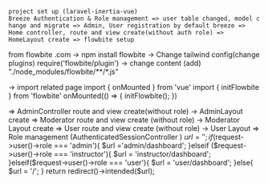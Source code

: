 
    project set up (laravel-inertia-vue)
    Breeze Authentication & Role management => user table changed, model c hange and migrate => Admin, User registration by default breeze => Home controller, route and view create(without auth role) => HomeLayout create => flowbite setup

from flowbite .com -> npm install flowbite -> Change tailwind config(change plugins) require('flowbite/plugin') -> change content (add) "./node_modules/flowbite/**/*.js"

-> import related page import { onMounted } from 'vue' import { initFlowbite } from 'flowbite' onMounted(() => { initFlowbite(); })

=> AdminController route and view create(without role) -> AdminLayout create => Moderator route and view create (without role) -> Moderator Layout create => User route and view create (without role) -> User Layout => Role management (AuthenticatedSessionController ) $url = ''; if($request->user()->role === 'admin'){ $url ='admin/dashboard'; }elseif ($request->user()->role === 'instructor'){ $url = 'instructor/dashboard'; }elseif($request->user()->role === 'user'){ $url = 'user/dashboard'; }else{ $url = '/'; } return redirect()->intended($url);
